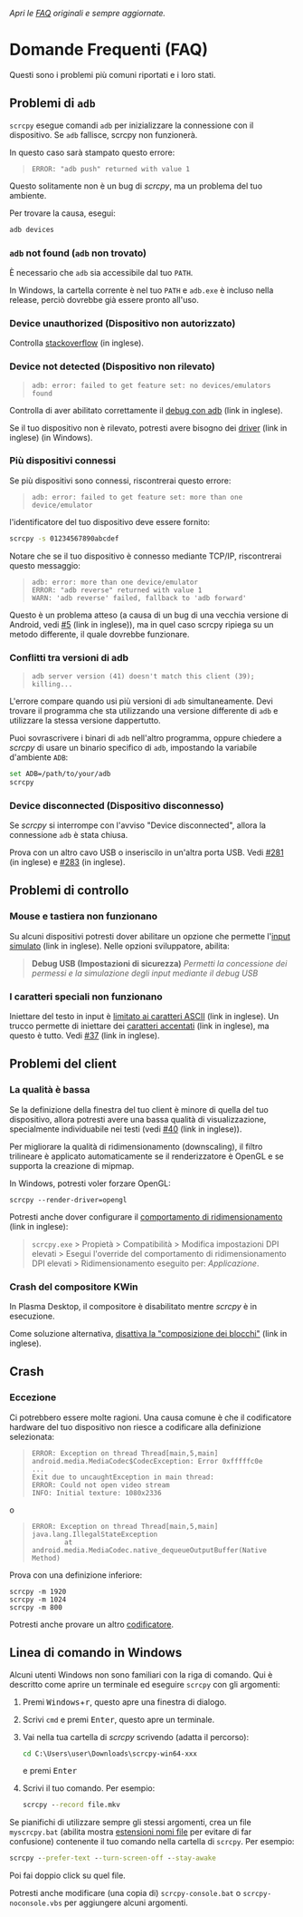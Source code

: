 _Apri le [FAQ](FAQ.md) originali e sempre aggiornate._

# Domande Frequenti (FAQ)

Questi sono i problemi più comuni riportati e i loro stati.


## Problemi di `adb`

`scrcpy` esegue comandi `adb` per inizializzare la connessione con il dispositivo. Se `adb` fallisce, scrcpy non funzionerà.

In questo caso sarà stampato questo errore:

>     ERROR: "adb push" returned with value 1

Questo solitamente non è un bug di _scrcpy_, ma un problema del tuo ambiente.

Per trovare la causa, esegui:

```bash
adb devices
```

### `adb` not found (`adb` non trovato)

È necessario che `adb` sia accessibile dal tuo `PATH`.

In Windows, la cartella corrente è nel tuo `PATH` e `adb.exe` è incluso nella release, perciò dovrebbe già essere pronto all'uso.


### Device unauthorized (Dispositivo non autorizzato)

Controlla [stackoverflow][device-unauthorized] (in inglese).

[device-unauthorized]: https://stackoverflow.com/questions/23081263/adb-android-device-unauthorized


### Device not detected (Dispositivo non rilevato)

>     adb: error: failed to get feature set: no devices/emulators found

Controlla di aver abilitato correttamente il [debug con adb][enable-adb] (link in inglese).

Se il tuo dispositivo non è rilevato, potresti avere bisogno dei [driver][drivers] (link in inglese) (in Windows).

[enable-adb]: https://developer.android.com/studio/command-line/adb.html#Enabling
[drivers]: https://developer.android.com/studio/run/oem-usb.html


### Più dispositivi connessi

Se più dispositivi sono connessi, riscontrerai questo errore:

>     adb: error: failed to get feature set: more than one device/emulator

l'identificatore del tuo dispositivo deve essere fornito:

```bash
scrcpy -s 01234567890abcdef
```

Notare che se il tuo dispositivo è connesso mediante TCP/IP, riscontrerai questo messaggio:

>     adb: error: more than one device/emulator
>     ERROR: "adb reverse" returned with value 1
>     WARN: 'adb reverse' failed, fallback to 'adb forward'

Questo è un problema atteso (a causa di un bug di una vecchia versione di Android, vedi [#5] (link in inglese)), ma in quel caso scrcpy ripiega su un metodo differente, il quale dovrebbe funzionare.

[#5]: https://github.com/Genymobile/scrcpy/issues/5


### Conflitti tra versioni di adb

>     adb server version (41) doesn't match this client (39); killing...

L'errore compare quando usi più versioni di `adb` simultaneamente. Devi trovare il programma che sta utilizzando una versione differente di `adb` e utilizzare la stessa versione dappertutto.

Puoi sovrascrivere i binari di `adb` nell'altro programma, oppure chiedere a _scrcpy_ di usare un binario specifico di `adb`, impostando la variabile d'ambiente `ADB`:

```bash
set ADB=/path/to/your/adb
scrcpy
```


### Device disconnected (Dispositivo disconnesso)

Se _scrcpy_ si interrompe con l'avviso "Device disconnected", allora la connessione `adb` è stata chiusa.

Prova con un altro cavo USB o inseriscilo in un'altra porta USB. Vedi [#281] (in inglese) e [#283] (in inglese).

[#281]: https://github.com/Genymobile/scrcpy/issues/281
[#283]: https://github.com/Genymobile/scrcpy/issues/283



## Problemi di controllo

### Mouse e tastiera non funzionano

Su alcuni dispositivi potresti dover abilitare un opzione che permette l'[input simulato][simulating input] (link in inglese). Nelle opzioni sviluppatore, abilita:

> **Debug USB (Impostazioni di sicurezza)**
> _Permetti la concessione dei permessi e la simulazione degli input mediante il debug USB_
<!--- Ho tradotto personalmente il testo sopra, non conosco esattamente il testo reale --->

[simulating input]: https://github.com/Genymobile/scrcpy/issues/70#issuecomment-373286323


### I caratteri speciali non funzionano

Iniettare del testo in input è [limitato ai caratteri ASCII][text-input] (link in inglese). Un trucco permette di iniettare dei [caratteri accentati][accented-characters] (link in inglese), ma questo è tutto. Vedi [#37] (link in inglese).

[text-input]: https://github.com/Genymobile/scrcpy/issues?q=is%3Aopen+is%3Aissue+label%3Aunicode
[accented-characters]: https://blog.rom1v.com/2018/03/introducing-scrcpy/#handle-accented-characters
[#37]: https://github.com/Genymobile/scrcpy/issues/37


## Problemi del client

### La qualità è bassa

Se la definizione della finestra del tuo client è minore di quella del tuo dispositivo, allora potresti avere una bassa qualità di visualizzazione, specialmente individuabile nei testi (vedi [#40] (link in inglese)).

[#40]: https://github.com/Genymobile/scrcpy/issues/40

Per migliorare la qualità di ridimensionamento (downscaling), il filtro trilineare è applicato automaticamente se il renderizzatore è OpenGL e se supporta la creazione di mipmap.

In Windows, potresti voler forzare OpenGL:

```
scrcpy --render-driver=opengl
```

Potresti anche dover configurare il [comportamento di ridimensionamento][scaling behavior] (link in inglese):

> `scrcpy.exe` > Propietà > Compatibilità > Modifica impostazioni DPI elevati > Esegui l'override del comportamento di ridimensionamento DPI elevati >  Ridimensionamento eseguito per:  _Applicazione_.

[scaling behavior]: https://github.com/Genymobile/scrcpy/issues/40#issuecomment-424466723



### Crash del compositore KWin

In Plasma Desktop, il compositore è disabilitato mentre _scrcpy_ è in esecuzione.

Come soluzione alternativa, [disattiva la "composizione dei blocchi"][kwin] (link in inglese).
<!--- Non sono sicuro di aver tradotto correttamente la stringa di testo del pulsante --->

[kwin]: https://github.com/Genymobile/scrcpy/issues/114#issuecomment-378778613


## Crash

### Eccezione

Ci potrebbero essere molte ragioni. Una causa comune è che il codificatore hardware del tuo dispositivo non riesce a codificare alla definizione selezionata:

> ```
> ERROR: Exception on thread Thread[main,5,main]
> android.media.MediaCodec$CodecException: Error 0xfffffc0e
> ...
> Exit due to uncaughtException in main thread:
> ERROR: Could not open video stream
> INFO: Initial texture: 1080x2336
> ```

o

> ```
> ERROR: Exception on thread Thread[main,5,main]
> java.lang.IllegalStateException
>         at android.media.MediaCodec.native_dequeueOutputBuffer(Native Method)
> ```

Prova con una definizione inferiore:

```
scrcpy -m 1920
scrcpy -m 1024
scrcpy -m 800
```

Potresti anche provare un altro [codificatore](README.it.md#codificatore).


## Linea di comando in Windows

Alcuni utenti Windows non sono familiari con la riga di comando. Qui è descritto come aprire un terminale ed eseguire `scrcpy` con gli argomenti:

 1. Premi <kbd>Windows</kbd>+<kbd>r</kbd>, questo apre una finestra di dialogo.
 2. Scrivi `cmd` e premi <kbd>Enter</kbd>, questo apre un terminale.
 3. Vai nella tua cartella di _scrcpy_ scrivendo (adatta il percorso):

    ```bat
    cd C:\Users\user\Downloads\scrcpy-win64-xxx
    ```

    e premi <kbd>Enter</kbd>
 4. Scrivi il tuo comando. Per esempio:

    ```bat
    scrcpy --record file.mkv
    ```

Se pianifichi di utilizzare sempre gli stessi argomenti, crea un file `myscrcpy.bat` (abilita mostra [estensioni nomi file][show file extensions] per evitare di far confusione) contenente il tuo comando nella cartella di `scrcpy`. Per esempio:

```bat
scrcpy --prefer-text --turn-screen-off --stay-awake
```

Poi fai doppio click su quel file.

Potresti anche modificare (una copia di) `scrcpy-console.bat` o `scrcpy-noconsole.vbs` per aggiungere alcuni argomenti.

[show file extensions]: https://www.techpedia.it/14-windows/windows-10/171-visualizzare-le-estensioni-nomi-file-con-windows-10
